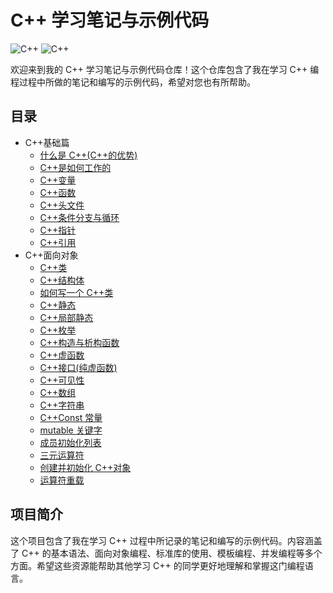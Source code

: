 # C++ 学习笔记与示例代码

![C++](https://img.shields.io/badge/C++-Learning-blue.svg)
![C++](https://img.shields.io/badge/Cherno-Youtube-red.svg)

欢迎来到我的 C++ 学习笔记与示例代码仓库！这个仓库包含了我在学习 C++ 编程过程中所做的笔记和编写的示例代码，希望对您也有所帮助。

## 目录

- C++基础篇
  - [什么是 C++(C++的优势)](docs/什么是C++.markdown)
  - [C++是如何工作的](docs/C++是如何工作的.md)
  - [C++变量](docs/C++变量.md)
  - [C++函数](docs/C++函数.md)
  - [C++头文件](docs/C++头文件.md)
  - [C++条件分支与循环](docs/C++条件分支与循环.md)
  - [C++指针](docs/C++指针.md)
  - [C++引用](docs/C++引用.md)
- C++面向对象
  - [C++类](docs/C++类.md)
  - [C++结构体](docs/C++结构体.md)
  - [如何写一个 C++类](docs/如何写一个C++类.md)
  - [C++静态](docs/C++静态.md)
  - [C++局部静态](docs/C++局部静态.md)
  - [C++枚举](docs/C++枚举.md)
  - [C++构造与析构函数](docs/C++构造与析构函数.md)
  - [C++虚函数](docs/C++虚函数.md)
  - [C++接口(纯虚函数)](<docs/C++接口(纯虚函数).md>)
  - [C++可见性](docs/C++可见性.md)
  - [C++数组](docs/C++数组.md)
  - [C++字符串](docs/C++字符串.md)
  - [C++Const 常量](docs/C++%20Const.md)
  - [mutable 关键字](docs/C++mutable关键字.md)
  - [成员初始化列表](docs/C++成员初始化列表.md)
  - [三元运算符](docs/C++三元运算符.md)
  - [创建并初始化 C++对象](docs/C++创建并初始化C++对象.md)
  - [运算符重载](docs/运算符重载.md)

## 项目简介

这个项目包含了我在学习 C++ 过程中所记录的笔记和编写的示例代码。内容涵盖了 C++ 的基本语法、面向对象编程、标准库的使用、模板编程、并发编程等多个方面。希望这些资源能帮助其他学习 C++ 的同学更好地理解和掌握这门编程语言。
